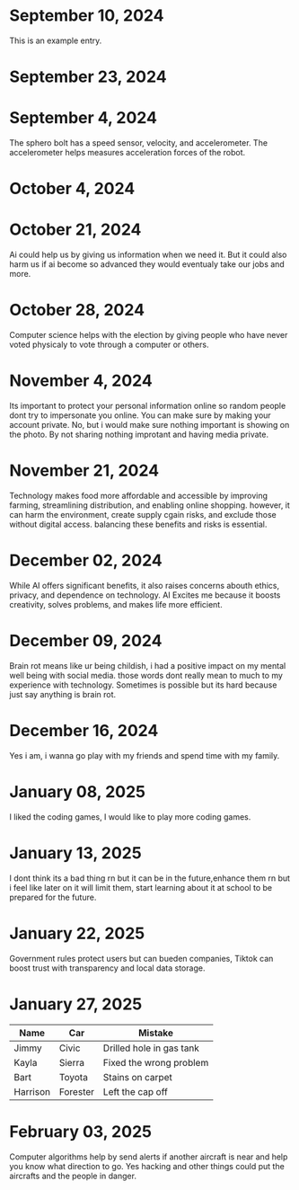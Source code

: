 # September 10, 2024

This is an example entry.
# September 23, 2024
# September 4, 2024
The sphero bolt has a speed sensor, velocity, and accelerometer.
The accelerometer helps measures acceleration forces of the robot.                                                                             
# October 4, 2024
# October 21, 2024
Ai could help us by giving us information when we need it.
But it could also harm us if ai become so advanced they would eventualy take our jobs and more.
# October 28, 2024
Computer science helps with the election by giving people who have never voted physicaly to vote through a computer or others.
# November 4, 2024
Its important to protect your personal information online so random people dont try to impersonate you online. You can make sure by making your account private. No, but i would make sure nothing important is showing on the photo. By not sharing nothing improtant and having media private.
# November 21, 2024
Technology makes food more affordable and accessible by improving farming, streamlining distribution, and enabling online shopping. however, it can harm the environment, create supply cgain risks, and exclude those without digital access. balancing these benefits and risks is essential.
# December 02, 2024
While AI offers significant benefits, it also raises concerns abouth ethics, privacy, and dependence on technology.
AI Excites me because it boosts creativity, solves problems, and makes life more efficient.
# December 09, 2024
Brain rot means like ur being childish, i had a positive impact on my mental well being with social media.
those words dont really mean to much to my experience with technology.
Sometimes is possible but its hard because just say anything is brain rot.
# December 16, 2024
Yes i am, i wanna go play with my friends and spend time with my family.
# January 08, 2025
I liked the coding games, I would like to play more coding games.
# January 13, 2025
I dont think its a bad thing rn but it can be in the future,enhance them rn but i feel like later on it will limit them, start learning about it at school to be prepared for the future.
# January 22, 2025
Government rules protect users but can bueden companies, Tiktok can boost trust with transparency and local data storage.
# January 27, 2025
| Name | Car | Mistake |
|------|-----|---------|
| Jimmy | Civic | Drilled hole in gas tank |
| Kayla | Sierra | Fixed the wrong problem |
| Bart | Toyota | Stains on carpet |
| Harrison | Forester | Left the cap off |
# February 03, 2025
Computer algorithms help by send alerts if another aircraft is near and help you know what direction to go. Yes hacking and other things could put the aircrafts and the people in danger.
